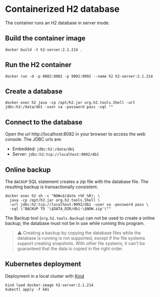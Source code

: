 # Containerized H2 database
The container runs an H2 database in server mode.

## Build the container image
```
docker build -t h2-server:2.1.214 .
```

## Run the H2 container
```
docker run -d -p 8082:8082 -p 9092:9092 --name h2 h2-server:2.1.214
```

## Create a database
```
docker exec h2 java -cp /opt/h2.jar org.h2.tools.Shell -url jdbc:h2:/data/db1 -user sa -password pass -sql ""
```

## Connect to the database
Open the url http://localhost:8082 in your browser to access the web console. The JDBC urls are:
* Embedded: `jdbc:h2:/data/db1`
* Server: `jdbc:h2:tcp://localhost:9092/db1`

## Online backup
The `BACKUP` SQL statement creates a zip file with the database file. The resulting backup is transactionally consistent.
```
docker exec h2 sh -c "NOW=$(date +%F_%R); \
  java -cp /opt/h2.jar org.h2.tools.Shell \
  -url jdbc:h2:tcp://localhost:9092/db1 -user sa -password pass \
  -sql \"BACKUP TO '\$DATA_DIR/db1-\$NOW.zip'\""
```

The Backup tool (`org.h2.tools.Backup`) can not be used to create a online backup; the database must not be in use while running this program.

> :warning: Creating a backup by copying the database files while the database is running is not supported, except if the file systems support creating snapshots. With other file systems, it can't be guaranteed that the data is copied in the right order.

## Kubernetes deployment
Deployment in a local cluster with [Kind](https://kind.sigs.k8s.io/)
```
kind load docker-image h2-server:2.1.214
kubectl apply -f k8s
```
